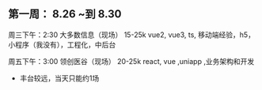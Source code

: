 

## 第一周： 8.26 ~到 8.30


周三下午：2:30 大多数信息（现场） 15-25k  vue2, vue3, ts, 移动端经验，h5， 小程序（我没有），工程化，中后台

周五下午：3:00 领创医谷（现场）  20-25k react, vue ,uniapp ,业务架构和开发
  - 丰台较远，当天只能约1场